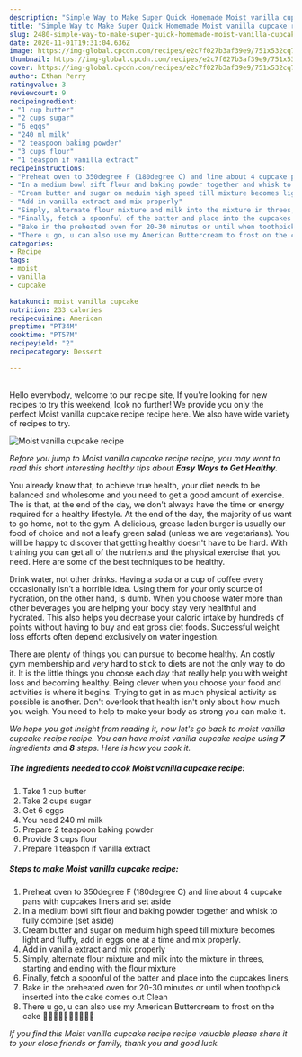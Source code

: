 ```yaml
---
description: "Simple Way to Make Super Quick Homemade Moist vanilla cupcake recipe"
title: "Simple Way to Make Super Quick Homemade Moist vanilla cupcake recipe"
slug: 2480-simple-way-to-make-super-quick-homemade-moist-vanilla-cupcake-recipe
date: 2020-11-01T19:31:04.636Z
image: https://img-global.cpcdn.com/recipes/e2c7f027b3af39e9/751x532cq70/moist-vanilla-cupcake-recipe-recipe-main-photo.jpg
thumbnail: https://img-global.cpcdn.com/recipes/e2c7f027b3af39e9/751x532cq70/moist-vanilla-cupcake-recipe-recipe-main-photo.jpg
cover: https://img-global.cpcdn.com/recipes/e2c7f027b3af39e9/751x532cq70/moist-vanilla-cupcake-recipe-recipe-main-photo.jpg
author: Ethan Perry
ratingvalue: 3
reviewcount: 9
recipeingredient:
- "1 cup butter"
- "2 cups sugar"
- "6 eggs"
- "240 ml milk"
- "2 teaspoon baking powder"
- "3 cups flour"
- "1 teaspon if vanilla extract"
recipeinstructions:
- "Preheat oven to 350degree F (180degree C) and line about 4 cupcake pans with cupcakes liners and set aside"
- "In a medium bowl sift flour and baking powder together and whisk to fully combine (set aside)"
- "Cream butter and sugar on meduim high speed till mixture becomes light and fluffy, add in eggs one at a time and mix properly."
- "Add in vanilla extract and mix properly"
- "Simply, alternate flour mixture and milk into the mixture in threes, starting and ending with the flour mixture"
- "Finally, fetch a spoonful of the batter and place into the cupcakes liners,"
- "Bake in the preheated oven for 20-30 minutes or until when toothpick inserted into the cake comes out Clean"
- "There u go, u can also use my American Buttercream to frost on the cake 💜💜💜💜💜💜💜💜💜💜"
categories:
- Recipe
tags:
- moist
- vanilla
- cupcake

katakunci: moist vanilla cupcake 
nutrition: 233 calories
recipecuisine: American
preptime: "PT34M"
cooktime: "PT57M"
recipeyield: "2"
recipecategory: Dessert

---
```

<br>
Hello everybody, welcome to our recipe site, If you're looking for new recipes to try this weekend, look no further! We provide you only the perfect Moist vanilla cupcake recipe recipe here. We also have wide variety of recipes to try.
<br>


![Moist vanilla cupcake recipe](https://img-global.cpcdn.com/recipes/e2c7f027b3af39e9/751x532cq70/moist-vanilla-cupcake-recipe-recipe-main-photo.jpg)

<i>Before you jump to Moist vanilla cupcake recipe recipe, you may want to read this short interesting healthy tips about <strong>Easy Ways to Get Healthy</strong>.</i>

You already know that, to achieve true health, your diet needs to be balanced and wholesome and you need to get a good amount of exercise. The  is that, at the end of the day, we don't always have the time or energy required for a healthy lifestyle. At the end of the day, the majority of us want to go home, not to the gym. A delicious, grease laden burger is usually our food of choice and not a leafy green salad (unless we are vegetarians). You will be happy to discover that getting healthy doesn't have to be hard. With training you can get all of the nutrients and the physical exercise that you need. Here are some of the best techniques to be healthy.

Drink water, not other drinks. Having a soda or a cup of coffee every occasionally isn’t a horrible idea. Using them for your only source of hydration, on the other hand, is dumb. When you choose water more than other beverages you are helping your body stay very healthful and hydrated. This also helps you decrease your caloric intake by hundreds of points without having to buy and eat gross diet foods. Successful weight loss efforts often depend exclusively on water ingestion.

There are plenty of things you can pursue to become healthy. An costly gym membership and very hard to stick to diets are not the only way to do it. It is the little things you choose each day that really help you with weight loss and becoming healthy. Being clever when you choose your food and activities is where it begins. Trying to get in as much physical activity as possible is another. Don't overlook that health isn't only about how much you weigh. You need to help to make your body as strong you can make it. 


<i>We hope you got insight from reading it, now let's go back to moist vanilla cupcake recipe recipe. You can have moist vanilla cupcake recipe using <strong>7</strong> ingredients and <strong>8</strong> steps. Here is how you cook it.
</i>

##### The ingredients needed to cook Moist vanilla cupcake recipe:

1. Take 1 cup butter
1. Take 2 cups sugar
1. Get 6 eggs
1. You need 240 ml milk
1. Prepare 2 teaspoon baking powder
1. Provide 3 cups flour
1. Prepare 1 teaspon if vanilla extract


##### Steps to make Moist vanilla cupcake recipe:

1. Preheat oven to 350degree F (180degree C) and line about 4 cupcake pans with cupcakes liners and set aside
1. In a medium bowl sift flour and baking powder together and whisk to fully combine (set aside)
1. Cream butter and sugar on meduim high speed till mixture becomes light and fluffy, add in eggs one at a time and mix properly.
1. Add in vanilla extract and mix properly
1. Simply, alternate flour mixture and milk into the mixture in threes, starting and ending with the flour mixture
1. Finally, fetch a spoonful of the batter and place into the cupcakes liners,
1. Bake in the preheated oven for 20-30 minutes or until when toothpick inserted into the cake comes out Clean
1. There u go, u can also use my American Buttercream to frost on the cake 💜💜💜💜💜💜💜💜💜💜


<i>If you find this Moist vanilla cupcake recipe recipe valuable please share it to your close friends or family, thank you and good luck.</i>
